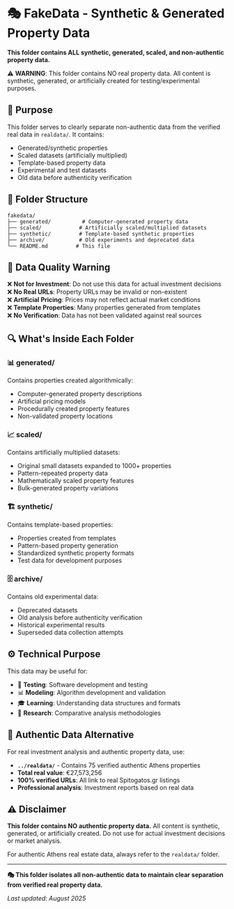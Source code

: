 # 🎭 FakeData - Synthetic & Generated Property Data

**This folder contains ALL synthetic, generated, scaled, and non-authentic property data.**

⚠️ **WARNING**: This folder contains NO real property data. All content is synthetic, generated, or artificially created for testing/experimental purposes.

## 🎯 Purpose

This folder serves to clearly separate non-authentic data from the verified real data in `realdata/`. It contains:
- Generated/synthetic properties
- Scaled datasets (artificially multiplied)
- Template-based property data
- Experimental and test datasets
- Old data before authenticity verification

## 📁 Folder Structure

```
fakedata/
├── generated/          # Computer-generated property data
├── scaled/            # Artificially scaled/multiplied datasets  
├── synthetic/         # Template-based synthetic properties
├── archive/           # Old experiments and deprecated data
└── README.md         # This file
```

## 🚫 Data Quality Warning

❌ **Not for Investment**: Do not use this data for actual investment decisions  
❌ **No Real URLs**: Property URLs may be invalid or non-existent  
❌ **Artificial Pricing**: Prices may not reflect actual market conditions  
❌ **Template Properties**: Many properties generated from templates  
❌ **No Verification**: Data has not been validated against real sources

## 🔍 What's Inside Each Folder

### 📊 generated/
Contains properties created algorithmically:
- Computer-generated property descriptions
- Artificial pricing models
- Procedurally created property features
- Non-validated property locations

### 📈 scaled/
Contains artificially multiplied datasets:
- Original small datasets expanded to 1000+ properties
- Pattern-repeated property data  
- Mathematically scaled property features
- Bulk-generated property variations

### 🏗️ synthetic/
Contains template-based properties:
- Properties created from templates
- Pattern-based property generation
- Standardized synthetic property formats
- Test data for development purposes

### 🗄️ archive/
Contains old experimental data:
- Deprecated datasets
- Old analysis before authenticity verification
- Historical experimental results
- Superseded data collection attempts

## ⚙️ Technical Purpose

This data may be useful for:
- 🧪 **Testing**: Software development and testing
- 📊 **Modeling**: Algorithm development and validation
- 🎓 **Learning**: Understanding data structures and formats
- 🔬 **Research**: Comparative analysis methodologies

## 🚀 Authentic Data Alternative

For real investment analysis and authentic property data, use:
- **`../realdata/`** - Contains 75 verified authentic Athens properties
- **Total real value**: €27,573,256
- **100% verified URLs**: All link to real Spitogatos.gr listings
- **Professional analysis**: Investment reports based on real data

## ⚠️ Disclaimer

**This folder contains NO authentic property data.** All content is synthetic, generated, or artificially created. Do not use for actual investment decisions or market analysis.

For authentic Athens real estate data, always refer to the `realdata/` folder.

---

**🎭 This folder isolates all non-authentic data to maintain clear separation from verified real property data.**

*Last updated: August 2025*
